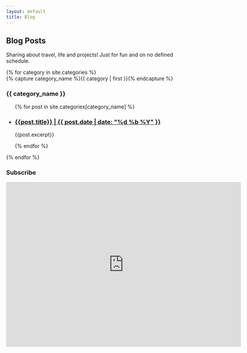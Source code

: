 ```yaml
---
layout: default
title: Blog
---
```


## Blog Posts
Sharing about travel, life and projects! Just for fun and on no defined schedule.

<div>
{% for category in site.categories %}
  <div>
    {% capture category_name %}{{ category | first }}{% endcapture %}
    <h3>{{ category_name }}</h3>
    <ul>
    {% for post in site.categories[category_name] %}
      <li>
        <h3><a href="{{ site.baseurl }}{{ post.url }}">{{post.title}} | {{ post.date | date: "%d %b %Y" }}</a></h3>
        <p>{{post.excerpt}}</p>
      </li>
    {% endfor %}
    </ul>
  </div>
{% endfor %}
</div>


### Subscribe

<iframe src="https://docs.google.com/forms/d/e/1FAIpQLSfdIcwi-4-jpWPz4mZ2jnFxgVJ6rP2vkp-ZXjoBrSlkE03A9A/viewform?embedded=true" width="640" height="450" frameborder="0" marginheight="0" marginwidth="0">Loading…</iframe>
